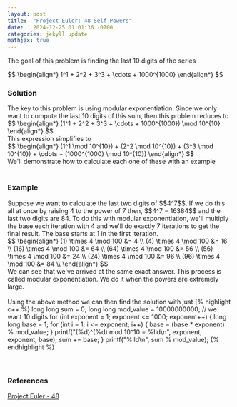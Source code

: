 ```yaml
---
layout: post
title:  "Project Euler: 48 Self Powers"
date:   2024-12-25 01:01:36 -0700
categories: jekyll update
mathjax: true
---
```

The goal of this problem is finding the last 10 digits of the series
<div>
	$$
	\begin{align*}
	 1^1 + 2^2 + 3^3 + \cdots + 1000^{1000}
	\end{align*}
	$$
</div>
<!------------------------------------------------------------------------------------>
<h3>Solution</h3>
The key to this problem is using modular exponentiation. Since we only want to compute the last 10 digits of this sum, then this problem reduces to
<div>
	$$
	\begin{align*}
	 (1^1 + 2^2 + 3^3 + \cdots + 1000^{1000}) \mod 10^{10}
	\end{align*}
	$$
</div>
This expression simplifies to
<div>
	$$
	\begin{align*}
	 (1^1 \mod 10^{10}) + (2^2 \mod 10^{10}) + (3^3 \mod 10^{10}) + \cdots + (1000^{1000} \mod 10^{10})
	\end{align*}
	$$
</div>
We'll demonstrate how to calculate each one of these with an example
<br>
<br>
<!------------------------------------------------------------------------------------>
<h3>Example</h3>
Suppose we want to calculate the last two digits of $$4^7$$. If we do this all at once by raising 4 to the power of 7 then, $$4^7 = 16384$$ and the last two digits are 84. To do this with modular exponentiation, we'll multiply the base each iteration with 4 and we'll do exactly 7 iterations to get the final result. The base starts at 1 in the first iteration.
<div>
	$$
	\begin{align*}
	(1) \times 4 \mod 100 &= 4 \\
	(4) \times 4 \mod 100 &= 16 \\
	(16) \times 4 \mod 100 &= 64 \\	
	(64) \times 4 \mod 100 &= 56 \\	
	(56) \times 4 \mod 100 &= 24 \\	
	(24) \times 4 \mod 100 &= 96 \\	
	(96) \times 4 \mod 100 &= 84 \\	
	\end{align*}
	$$
</div>
We can see that we've arrived at the same exact answer. This process is called modular exponentiation. We do it when the powers are extremely large.
<br>
<br>
Using the above method we can then find the solution with just
<!------------------------------------------------------------------------------------>
{% highlight c++ %}
long long sum = 0;
long long mod_value = 10000000000; // we want 10 digits
for (int exponent = 1; exponent <= 1000; exponent++) {
    long long base = 1;
    for (int i = 1; i <= exponent; i++) {
        base = (base * exponent) % mod_value;
    }
    printf("(%d)^(%d) mod 10^10 = %lld\n", exponent, exponent, base);
    sum += base;
}
printf("%lld\n", sum % mod_value);
{% endhighlight %}
<br>
<br>
<br>
<!------------------------------------------------------------------------------------>
<h3>References</h3>
<a href="https://projecteuler.net/problem=48">Project Euler - 48</a>
<br>
<br>


